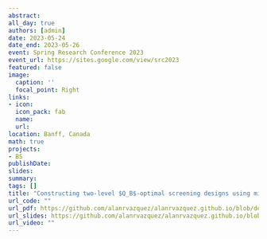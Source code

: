 ```yaml
---
abstract:
all_day: true
authors: [admin]
date: 2023-05-24
date_end: 2023-05-26
event: Spring Research Conference 2023
event_url: https://sites.google.com/view/src2023
featured: false
image:
  caption: ''
  focal_point: Right
links:
- icon: 
  icon_pack: fab
  name: 
  url: 
location: Banff, Canada
math: true
projects:
- BS
publishDate: 
slides: 
summary: 
tags: []
title: "Constructing two-level $Q_B$-optimal screening designs using mixed integer programming and heuristic algorithms"
url_code: ""
url_pdf: https://github.com/alanrvazquez/alanrvazquez.github.io/blob/dev/content/talk/ICODOE%2023/slides.pdf
url_slides: https://github.com/alanrvazquez/alanrvazquez.github.io/blob/dev/content/talk/ICODOE%2023/slides.pdf
url_video: ""
---
```


